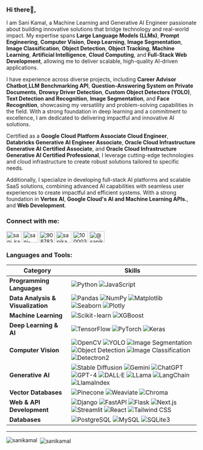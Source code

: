 ### Hi there👋,
I am Sani Kamal, a Machine Learning and Generative AI Engineer passionate about building innovative solutions that bridge technology and real-world impact. My expertise spans **Large Language Models (LLMs)**, **Prompt Engineering**, **Computer Vision**, **Deep Learning**, **Image Segmentation**, **Image Classification**, **Object Detection**, **Object Tracking**, **Machine Learning**, **Artificial Intelligence**, **Cloud Computing**, and **Full-Stack Web Development**, allowing me to deliver scalable, high-quality AI-driven applications.

I have experience across diverse projects, including **Career Advisor Chatbot**,**LLM Benchmarking API**, **Question-Answering System on Private Documents**, **Drowsy Driver Detection**, **Custom Object Detectors (YOLO)**, **Text Detection and Recognition**, **Image Segmentation**, and **Face Recognition**, showcasing my versatility and problem-solving capabilities in the field. With a strong foundation in deep learning and a commitment to excellence, I am dedicated to delivering impactful and innovative AI solutions.

Certified as a **Google Cloud Platform Associate Cloud Engineer**, **Databricks Generative AI Engineer Associate**, **Oracle Cloud Infrastructure Generative AI Certified Associate**, and **Oracle Cloud Infrastructure Generative AI Certified Professional**, I leverage cutting-edge technologies and cloud infrastructure to create robust solutions tailored to specific needs.  

Additionally, I specialize in developing full-stack AI platforms and scalable SaaS solutions, combining advanced AI capabilities with seamless user experiences to create impactful and efficient systems. With a strong foundation in **Vertex AI**, **Google Cloud's AI and Machine Learning APIs.**, and **Web Development**.

<h3 align="left">Connect with me:</h3>
<p align="left">
<a href="https://codepen.io/sani_kamal" target="blank"><img align="center" src="https://raw.githubusercontent.com/rahuldkjain/github-profile-readme-generator/master/src/images/icons/Social/codepen.svg" alt="sani_kamal" height="30" width="40" /></a>
<a href="https://linkedin.com/in/sani-kamal" target="blank"><img align="center" src="https://raw.githubusercontent.com/rahuldkjain/github-profile-readme-generator/master/src/images/icons/Social/linked-in-alt.svg" alt="sani-kamal" height="30" width="40" /></a>
<a href="https://stackoverflow.com/users/9087835/sani-kamal" target="blank"><img align="center" src="https://raw.githubusercontent.com/rahuldkjain/github-profile-readme-generator/master/src/images/icons/Social/stack-overflow.svg" alt="9087835/sani-kamal" height="30" width="40" /></a>
<a href="https://kaggle.com/sanikamal" target="blank"><img align="center" src="https://raw.githubusercontent.com/rahuldkjain/github-profile-readme-generator/master/src/images/icons/Social/kaggle.svg" alt="sanikamal" height="30" width="40" /></a>
<a href="https://fb.com/100003462987299" target="blank"><img align="center" src="https://raw.githubusercontent.com/rahuldkjain/github-profile-readme-generator/master/src/images/icons/Social/facebook.svg" alt="100003462987299" height="30" width="40" /></a>
<a href="https://www.hackerearth.com/@sanikamal" target="blank"><img align="center" src="https://raw.githubusercontent.com/rahuldkjain/github-profile-readme-generator/master/src/images/icons/Social/hackerearth.svg" alt="@sanikamal" height="30" width="40" /></a>
</p>

### Languages and Tools:
| **Category**            | **Skills**                                                                                                                                                                      |
|-------------------------|---------------------------------------------------------------------------------------------------------------------------------------------------------------------------------|
| **Programming Languages**| ![Python](https://img.shields.io/badge/-Python-3776AB?style=flat&logo=python&logoColor=white&size=40x40)  ![JavaScript](https://img.shields.io/badge/-JavaScript-F7DF1E?style=flat&logo=javascript&logoColor=black&size=40x40)  |
| **Data Analysis & Visualization** | ![Pandas](https://img.shields.io/badge/-Pandas-150458?style=flat&logo=pandas&logoColor=white&size=40x40)  ![NumPy](https://img.shields.io/badge/-NumPy-013243?style=flat&logo=numpy&logoColor=white&size=40x40)  ![Matplotlib](https://img.shields.io/badge/-Matplotlib-11557C?style=flat&logo=python&logoColor=white&size=40x40)  ![Seaborn](https://img.shields.io/badge/-Seaborn-3776AB?style=flat&logo=python&logoColor=white&size=40x40)  ![Plotly](https://img.shields.io/badge/-Plotly-3F4F75?style=flat&logo=plotly&logoColor=white&size=40x40) |
| **Machine Learning**     | ![Scikit-learn](https://img.shields.io/badge/-Scikit%20Learn-F7931E?style=flat&logo=scikit-learn&logoColor=white&size=40x40)  ![XGBoost](https://img.shields.io/badge/-XGBoost-FF6F00?style=flat&logo=xgboost&logoColor=white&size=40x40) |
| **Deep Learning & AI**   | ![TensorFlow](https://img.shields.io/badge/-TensorFlow-FF6F00?style=flat&logo=tensorflow&logoColor=white&size=40x40)  ![PyTorch](https://img.shields.io/badge/-PyTorch-EE4C2C?style=flat&logo=pytorch&logoColor=white&size=40x40)  ![Keras](https://img.shields.io/badge/-Keras-D00000?style=flat&logo=keras&logoColor=white&size=40x40)  |
| **Computer Vision**      | ![OpenCV](https://img.shields.io/badge/-OpenCV-5C3EE8?style=flat&logo=opencv&logoColor=white&size=40x40)  ![YOLO](https://img.shields.io/badge/-YOLO-FFCC00?style=flat&logo=python&logoColor=white&size=40x40)  ![Image Segmentation](https://img.shields.io/badge/-Image%20Segmentation-0368D6?style=flat&logo=python&logoColor=white&size=40x40)  ![Object Detection](https://img.shields.io/badge/-Object%20Detection-1D3C6A?style=flat&logo=python&logoColor=white&size=40x40)  ![Image Classification](https://img.shields.io/badge/-Image%20Classification-2D8F6D?style=flat&logo=python&logoColor=white&size=40x40) ![Detectron2](https://img.shields.io/badge/-Detectron2-1D3C6A?style=flat&logo=python&logoColor=white&size=40x40) | 
| **Generative AI**        | ![Stable Diffusion](https://img.shields.io/badge/-Stable%20Diffusion-000000?style=flat&logo=stability.ai&logoColor=white&size=40x40) ![Gemini](https://img.shields.io/badge/-Gemini-8E24AA?style=flat&logo=python&logoColor=white&size=40x40) ![ChatGPT](https://img.shields.io/badge/-ChatGPT-34A853?style=flat&logo=openai&logoColor=white&size=40x40)  ![GPT-4](https://img.shields.io/badge/-GPT--4-0078D7?style=flat&logo=openai&logoColor=white&size=40x40)  ![DALL·E](https://img.shields.io/badge/-DALL·E-E91E63?style=flat&logo=openai&logoColor=white&size=40x40)  ![LLama](https://img.shields.io/badge/-Llama-25D366?style=flat&logo=python&logoColor=white&size=40x40)   ![LangChain](https://img.shields.io/badge/-LangChain-00897B?style=flat&logo=python&logoColor=white&size=40x40)  ![LlamaIndex](https://img.shields.io/badge/-LlamaIndex-4CAF50?style=flat&logo=python&logoColor=white&size=40x40) |
| **Vector Databases**      | ![Pinecone](https://img.shields.io/badge/-Pinecone-1E88E5?style=flat&logo=pinecone&logoColor=white&size=40x40)  ![Weaviate](https://img.shields.io/badge/-Weaviate-FF5722?style=flat&logo=weaviate&logoColor=white&size=40x40)  ![Chroma](https://img.shields.io/badge/-Chroma-8E24AA?style=flat&logo=chroma&logoColor=white&size=40x40) |
| **Web & API Development**      | ![Django](https://img.shields.io/badge/-Django-092E20?style=flat&logo=django&logoColor=white&size=40x40)  ![FastAPI](https://img.shields.io/badge/-FastAPI-009688?style=flat&logo=fastapi&logoColor=white&size=40x40)  ![Flask](https://img.shields.io/badge/-Flask-000000?style=flat&logo=flask&logoColor=white&size=40x40)  ![Next.js](https://img.shields.io/badge/-Next.js-000000?style=flat&logo=next.js&logoColor=white&size=40x40)  ![Streamlit](https://img.shields.io/badge/-Streamlit-FF4B00?style=flat&logo=streamlit&logoColor=white&size=40x40)  ![React](https://img.shields.io/badge/-React-61DAFB?style=flat&logo=react&logoColor=white&size=40x40)  ![Tailwind CSS](https://img.shields.io/badge/-Tailwind%20CSS-06B6D4?style=flat&logo=tailwindcss&logoColor=white&size=40x40) |
| **Databases**            | ![PostgreSQL](https://img.shields.io/badge/-PostgreSQL-336791?style=flat&logo=postgresql&logoColor=white&size=40x40)  ![MySQL](https://img.shields.io/badge/-MySQL-4479A1?style=flat&logo=mysql&logoColor=white&size=40x40) ![SQLite3](https://img.shields.io/badge/-SQLite3-003B57?style=flat&logo=sqlite&logoColor=white&size=40x40) |
---




<p><img align="left" src="https://github-readme-stats.vercel.app/api/top-langs?username=sanikamal&show_icons=true&locale=en&layout=compact" alt="sanikamal" /></p>

<p>&nbsp;<img align="center" src="https://github-readme-stats.vercel.app/api?username=sanikamal&show_icons=true&locale=en" alt="sanikamal" /></p>
